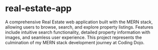 # real-estate-app
A comprehensive Real Estate web application built with the MERN stack, allowing users to browse, search, and explore property listings. Features include intuitive search functionality, detailed property information with images, and seamless user experience. This project represents the culmination of my MERN stack development journey at Coding Dojo.
